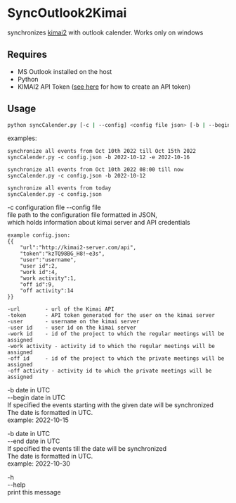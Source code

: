 # SyncOutlook2Kimai

synchronizes [kimai2](https://www.kimai.org) with outlook calender.
Works only on windows

## Requires
- MS Outlook installed on the host
- Python
- KIMAI2 API Token ([see here](https://www.kimai.org/documentation/rest-api.html) for how to create an API token)

## Usage
```bash
python syncCalender.py [-c | --config] <config file json> [-b | --begin] <date> [-e | --end] <date> 
```

examples: 

    synchronize all events from Oct 10th 2022 till Oct 15th 2022  
    syncCalender.py -c config.json -b 2022-10-12 -e 2022-10-16

    synchronize all events from Oct 10th 2022 08:00 till now  
    syncCalender.py -c config.json -b 2022-10-12 
  
    synchronize all events from today   
    syncCalender.py -c config.json   

-c configuration file
--config file  
    file path to the configuration file formatted in JSON,  
    which holds information about kimai server and API credentials  

    example config.json:
    {{
        "url":"http://kimai2-server.com/api",
        "token":"kzTQ98BG_H8!~e3s",
        "user":"username",
        "user id":2,
        "work id":4,
        "work activity":1,
        "off id":9,
        "off activity":14
    }}

    -url        - url of the Kimai API
    -token      - API token generated for the user on the kimai server
    -user       - username on the kimai server
    -user id    - user id on the kimai server
    -work id    - id of the project to which the regular meetings will be assigned
    -work activity - activity id to which the regular meetings will be assigned
    -off id     - id of the project to which the private meetings will be assigned 
    -off activity - activity id to which the private meetings will be assigned

-b date in UTC  
--begin  date in UTC  
    If specified the events starting with the given date will be synchronized  
    The date is formatted in UTC.  
    example: 
        2022-10-15  

-b date in UTC  
--end date in UTC  
    If specified the events till the date will be synchronized  
    The date is formatted in UTC.  
    example: 
        2022-10-30  

-h  
--help   
    print this message  
